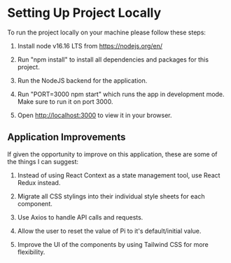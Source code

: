 # Setting Up Project Locally

To run the project locally on your machine please follow these steps:

1. Install node v16.16 LTS from https://nodejs.org/en/

2. Run "npm install" to install all dependencies and packages for this project.

3. Run the NodeJS backend for the application.

4. Run "PORT=3000 npm start" which runs the app in development mode. Make sure to run it on port 3000.

5. Open [http://localhost:3000](http://localhost:3000) to view it in your browser.
## Application Improvements

If given the opportunity to improve on this application, these are some of the things I can suggest:

1. Instead of using React Context as a state management tool, use React Redux instead.

2. Migrate all CSS stylings into their individual style sheets for each component.

3. Use Axios to handle API calls and requests.

4. Allow the user to reset the value of Pi to it's default/initial value.

5. Improve the UI of the components by using Tailwind CSS for more flexibility.